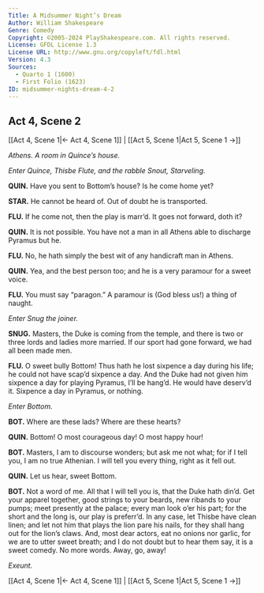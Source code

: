 ```yaml
---
Title: A Midsummer Night’s Dream
Author: William Shakespeare
Genre: Comedy
Copyright: ©2005-2024 PlayShakespeare.com. All rights reserved.
License: GFDL License 1.3
License URL: http://www.gnu.org/copyleft/fdl.html
Version: 4.3
Sources:
  - Quarto 1 (1600)
  - First Folio (1623)
ID: midsummer-nights-dream-4-2
---
```


## Act 4, Scene 2
[[Act 4, Scene 1|← Act 4, Scene 1]] | [[Act 5, Scene 1|Act 5, Scene 1 →]]

*Athens. A room in Quince’s house.*

*Enter Quince, Thisbe Flute, and the rabble Snout, Starveling.*

**QUIN.**
Have you sent to Bottom’s house? Is he come home yet?

**STAR.**
He cannot be heard of. Out of doubt he is transported.

**FLU.**
If he come not, then the play is marr’d. It goes not forward, doth it?

**QUIN.**
It is not possible. You have not a man in all Athens able to discharge Pyramus but he.

**FLU.**
No, he hath simply the best wit of any handicraft man in Athens.

**QUIN.**
Yea, and the best person too; and he is a very paramour for a sweet voice.

**FLU.**
You must say “paragon.” A paramour is (God bless us!) a thing of naught.

*Enter Snug the joiner.*

**SNUG.**
Masters, the Duke is coming from the temple, and there is two or three lords and ladies more married. If our sport had gone forward, we had all been made men.

**FLU.**
O sweet bully Bottom! Thus hath he lost sixpence a day during his life; he could not have scap’d sixpence a day. And the Duke had not given him sixpence a day for playing Pyramus, I’ll be hang’d. He would have deserv’d it. Sixpence a day in Pyramus, or nothing.

*Enter Bottom.*

**BOT.**
Where are these lads? Where are these hearts?

**QUIN.**
Bottom! O most courageous day! O most happy hour!

**BOT.**
Masters, I am to discourse wonders; but ask me not what; for if I tell you, I am no true Athenian. I will tell you every thing, right as it fell out.

**QUIN.**
Let us hear, sweet Bottom.

**BOT.**
Not a word of me. All that I will tell you is, that the Duke hath din’d. Get your apparel together, good strings to your beards, new ribands to your pumps; meet presently at the palace; every man look o’er his part; for the short and the long is, our play is preferr’d. In any case, let Thisbe have clean linen; and let not him that plays the lion pare his nails, for they shall hang out for the lion’s claws. And, most dear actors, eat no onions nor garlic, for we are to utter sweet breath; and I do not doubt but to hear them say, it is a sweet comedy. No more words. Away, go, away!

*Exeunt.*

[[Act 4, Scene 1|← Act 4, Scene 1]] | [[Act 5, Scene 1|Act 5, Scene 1 →]]